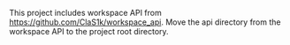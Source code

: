 This project includes workspace API from https://github.com/ClaS1k/workspace_api. Move the api directory from the workspace API to the project root directory.
